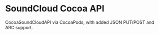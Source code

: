 # SoundCloud Cocoa API

CocoaSoundCloudAPI via CocoaPods, with added JSON PUT/POST and ARC support.
